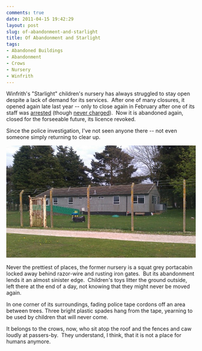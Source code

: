 ```yaml
---
comments: true
date: 2011-04-15 19:42:29
layout: post
slug: of-abandonment-and-starlight
title: Of Abandonment and Starlight
tags:
- Abandoned Buildings
- Abandonment
- Crows
- Nursery
- Winfrith
---
```


Winfrith's "Starlight" children's nursery has always struggled to stay open despite a lack of demand for its services.  After one of many closures, it opened again late last year -- only to close again in February after one of its staff was [arrested](http://www.bbc.co.uk/news/uk-england-dorset-12373184) (though [never charged](http://www.bbc.co.uk/news/uk-england-dorset-12546014)).  Now it is abandoned again, closed for the forseeable future, its licence revoked.

Since the police investigation, I've not seen anyone there -- not even someone simply returning to clear up.

[![Abandoned Nursery](/img/blog/2011/04/IMG_20110415_171427_edit0.jpg)](/blog/2011/04/IMG_20110415_171427_edit0.jpg)

Never the prettiest of places, the former nursery is a squat grey portacabin locked away behind razor-wire and rusting iron gates.  But its abandonment lends it an almost sinister edge.  Children's toys litter the ground outside, left there at the end of a day, not knowing that they might never be moved again.

In one corner of its surroundings, fading police tape cordons off an area between trees. Three bright plastic spades hang from the tape, yearning to be used by children that will never come.

It belongs to the crows, now, who sit atop the roof and the fences and caw loudly at passers-by.  They understand, I think, that it is not a place for humans anymore.
